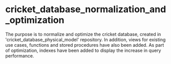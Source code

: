 # cricket_database_normalization_and_optimization
The purpose is to normalize and optimize the cricket database, created in 'cricket_database_physical_model' repository. In addition, views for existing use cases, functions and stored procedures have also been added. As part of optimization, indexes have been added to display the increase in query performance.
